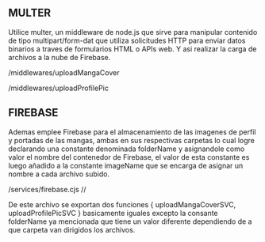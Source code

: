 ## MULTER

Utilice multer, un middleware de node.js que sirve para manipular contenido de tipo multipart/form-dat que utiliza solicitudes HTTP para enviar datos binarios a traves de formularios HTML o APIs web. Y asi realizar la carga de archivos a la nube de Firebase.

/middlewares/uploadMangaCover

/middlewares/uploadProfilePic

## FIREBASE

Ademas emplee Firebase para el almacenamiento de las imagenes de perfil y portadas de las mangas, ambas en sus respectivas carpetas lo cual logre declarando una constante denominada folderName y asignandole como valor el nombre del contenedor de Firebase, el valor de esta constante es luego añadido a la constante imageName que se encarga de asignar un nombre a cada archivo subido.

/services/firebase.cjs //

De este archivo se exportan dos funciones { uploadMangaCoverSVC, uploadProfilePicSVC } basicamente iguales excepto la consante folderName ya mencionada que tiene un valor diferente dependiendo de a que carpeta van dirigidos los archivos.
